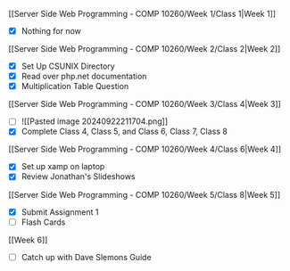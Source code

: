 [[Server Side Web Programming - COMP 10260/Week 1/Class 1|Week 1]]

- [x] Nothing for now

[[Server Side Web Programming - COMP 10260/Week 2/Class 2|Week 2]]

- [x] Set Up CSUNIX Directory
- [x] Read over php.net documentation
- [x] Multiplication Table Question

[[Server Side Web Programming - COMP 10260/Week 3/Class 4|Week 3]]

- [ ] ![[Pasted image 20240922211704.png]]
- [x] Complete Class 4, Class 5, and Class 6, Class 7, Class 8

[[Server Side Web Programming - COMP 10260/Week 4/Class 6|Week 4]]

- [x] Set up xamp on laptop
- [x] Review Jonathan's Slideshows

[[Server Side Web Programming - COMP 10260/Week 5/Class 8|Week 5]]

- [x] Submit Assignment 1
- [ ] Flash Cards

[[Week 6]]

- [ ] Catch up with Dave Slemons Guide